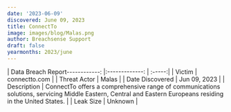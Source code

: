 ```yaml
---
date: '2023-06-09'
discovered: June 09, 2023
title: ConnectTo
image: images/blog/Malas.png
author: Breachsense Support
draft: false
yearmonths: 2023/june
---
```


| Data Breach Report------------:     |:-------------:    | :-----:|
| Victim      | connectto.com      | 
| Threat Actor      | Malas      | 
| Date Discovered      | Jun 09, 2023      | 
| Description      | ConnectTo offers a comprehensive range of communications solutions, servicing Middle Eastern, Central and Eastern Europeans residing in the United States.      | 
| Leak Size      | Unknown      | 

